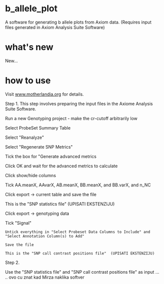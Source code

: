 # b_allele_plot
A software for generating b allele plots from Axiom data.
(Requires input files generated in Axiom Analysis Suite Software) 

# what's new
New...

# how to use
Visit www.motherlandia.org for details.

Step 1. This step involves preparing the input files in the Axiome Analysis Suite  Software.

Run a new Genotyping project - make the cr-cutoff arbitrarily low

Select ProbeSet Summary Table

Select "Reanalyze"

Select "Regenerate SNP Metrics"
  
Tick the box for "Generate advanced metrics

Click OK and wait for the advanced metrics to calculate

Click show/hide columns

Tick AA.meanX, AAvarX, AB.meanX, BB.meanX, and BB.varX, and n_NC

Click export -> current table and save the file

This is the "SNP statistics file" (UPISATI EKSTENZIJU)
  
Click export -> genotyping data

Tick "Signal"

    Untick everything in "Select Probeset Data Columns to Include" and "Select Annotation Column(s) to Add"

    Save the file

    This is the "SNP call contrast positions file"  (UPISATI EKSTENZIJU)

Step 2. 

Use the "SNP statistics file" and "SNP call contrast positions file" as input ... 
.. ovo cu znat kad Mirza naklika softver
